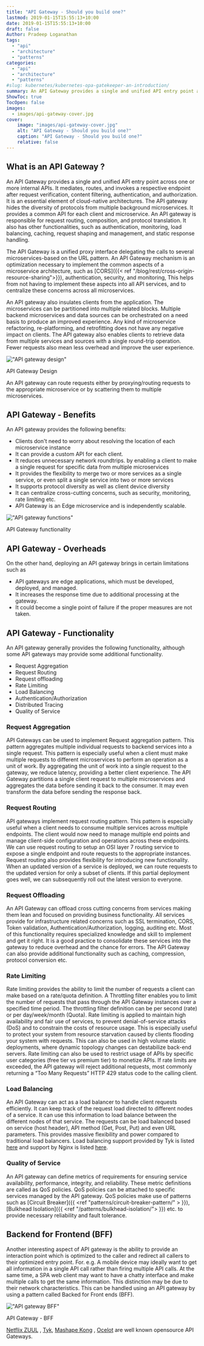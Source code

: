 ```yaml
---
title: "API Gateway - Should you build one?"
lastmod: 2019-01-15T15:55:13+10:00
date: 2019-01-15T15:55:13+10:00
draft: false
Author: Pradeep Loganathan
tags: 
  - "api"
  - "architecture"
  - "patterns"
categories:
  - "api"
  - "architecture"
  - "patterns"
#slug: kubernetes/kubernetes-opa-gatekeeper-an-introduction/
summary: An API Gateway provides a single and unified API entry point across one or more internal APIs. It mediates, routes, and invokes a respective endpoint after request verification, content filtering, authentication, and authorization.
ShowToc: true
TocOpen: false
images:
  - images/api-gateway-cover.jpg
cover:
    image: "images/api-gateway-cover.jpg"
    alt: "API Gateway - Should you build one?"
    caption: "API Gateway - Should you build one?"
    relative: false 
---
```


## What is an API Gateway ?

An API Gateway provides a single and unified API entry point across one or more internal APIs. It mediates, routes, and invokes a respective endpoint after request verification, content filtering, authentication, and authorization. It is an essential element of cloud-native architectures. The API gateway hides the diversity of protocols from multiple background microservices. It provides a common API for each client and microservice. An API gateway is responsible for request routing, composition, and protocol translation. It also has other functionalities, such as authentication, monitoring, load balancing, caching, request shaping and management, and static response handling.

The API Gateway is a unified proxy interface delegating the calls to several microservices-based on the URL pattern. An API Gateway mechanism is an optimization necessary to implement the common aspects of a microservice architecture, such as [CORS]({{< ref "/blog/rest/cross-origin-resource-sharing">}}), authentication, security, and monitoring, This helps from not having to implement these aspects into all API services, and to centralize these concerns across all microservices.

An API gateway also insulates clients from the application. The microservices can be partitioned into multiple related blocks. Multiple backend microservices and data sources can be orchestrated on a need basis to produce an improved experience. Any kind of microservice refactoring, re-platforming, and retrofitting does not have any negative impact on clients. The API gateway also enables clients to retrieve data from multiple services and sources with a single round-trip operation. Fewer requests also mean less overhead and improve the user experience.

!["API gateway design"](images/API-gateway-design.png)

API Gateway Design

An API gateway can route requests either by proxying/routing requests to the appropriate microservice or by scattering them to multiple microservices.

## API Gateway - Benefits

An API gateway provides the following benefits:

- Clients don't need to worry about resolving the location of each microservice instance
- It can provide a custom API for each client.
- It reduces unnecessary network roundtrips. by enabling a client to make a single request for specific data from multiple microservices
- It provides the flexibility to merge two or more services as a single service, or even split a single service into two or more services
- It supports protocol diversity as well as client device diversity
- It can centralize cross-cutting concerns, such as security, monitoring, rate limiting etc.
- API Gateway is an Edge microservice and is independently scalable.

!["API gateway functions"](images/API-gateway-Functions.png)

API Gateway functionality

## API Gateway - Overheads

On the other hand, deploying an API gateway brings in certain limitations such as

- API gateways are edge applications, which must be developed, deployed, and managed.
- It increases the response time due to additional processing at the gateway.
- It could become a single point of failure if the proper measures are not taken.

## API Gateway - Functionality

An API gateway generally provides the following functionality, although some API gateways may provide some additional functionality.

- Request Aggregation
- Request Routing
- Request offloading
- Rate Limiting
- Load Balancing
- Authentication/Authorization
- Distributed Tracing
- Quality of Service

### Request Aggregation

API Gateways can be used to implement Request aggregation pattern. This pattern aggregates multiple individual requests to backend services into a single request. This pattern is especially useful when a client must make multiple requests to different microservices to perform an operation as a unit of work. By aggregating the unit of work into a single request to the gateway, we reduce latency, providing a better client experience. The API Gateway partitions a single client request to multiple microservices and aggregates the data before sending it back to the consumer. It may even transform the data before sending the response back.

### Request Routing

API gateways implement request routing pattern. This pattern is especially useful when a client needs to consume multiple services across multiple endpoints. The client would now need to manage multiple end points and manage client-side configuration and operations across these endpoints. We can use request routing to setup an OSI layer 7 routing service to expose a single endpoint and route requests to the appropriate instances. Request routing also provides flexibility for introducing new functionality. When an updated version of a service is deployed, we can route requests to the updated version for only a subset of clients. If this partial deployment goes well, we can subsequently roll out the latest version to everyone.

### Request Offloading

An API Gateway can offload cross cutting concerns from services making them lean and focused on providing business functionality. All services provide for infrastructure related concerns such as SSL termination, CORS, Token validation, Authentication/Authorization, logging, auditing etc. Most of this functionality requires specialized knowledge and skill to implement and get it right. It is a good practice to consolidate these services into the gateway to reduce overhead and the chance for errors. The API Gateway can also provide additional functionality such as caching, compression, protocol conversion etc.

### Rate Limiting

Rate limiting provides the ability to limit the number of requests a client can make based on a rate/quota definition. A Throttling filter enables you to limit the number of requests that pass through the API Gateway instances over a specified time period. The throttling filter definition can be per second (rate) or per day/week/month (Quota). Rate limiting is applied to maintain high availability and fair use of services, to prevent denial-of-service attacks (DoS) and to constrain the costs of resource usage. This is especially useful to protect your system from resource starvation caused by clients flooding your system with requests. This can also be used in high volume elastic deployments, where dynamic topology changes can destabilize back-end servers. Rate limiting can also be used to restrict usage of APIs by specific user categories (free tier vs premium tier) to monetize APIs. If rate limits are exceeded, the API gateway will reject additional requests, most commonly returning a “Too Many Requests” HTTP 429 status code to the calling client.

### Load Balancing

An API Gateway can act as a load balancer to handle client requests efficiently. It can keep track of the request load directed to different nodes of a service. It can use this information to load balance between the different nodes of that service. The requests can be load balanced based on service (host header), API method (Get, Post, Put) and even URL parameters. This provides massive flexibility and power compared to traditional load balancers. Load balancing support provided by Tyk is listed [here](https://tyk.io/docs/planning-for-production/ensure-high-availability/load-balancing/) and support by Nginx is listed [here](https://www.nginx.com/blog/consolidating-your-api-gateway-and-load-balancer-with-nginx/).

### Quality of Service

An API gateway can define metrics of requirements for ensuring service availability, performance, integrity, and reliability. These metric definitions are called as QoS policies. QoS policies can be attached to specific services managed by the API gateway. QoS policies make use of patterns such as [Circuit Breaker]({{ <ref "patterns/circuit-breaker-pattern/" > }}), [Bulkhead Isolation]({{ <ref "/patterns/bulkhead-isolation/"> }}) etc. to provide necessary reliability and fault tolerance.

## Backend for Frontend (BFF)

Another interesting aspect of API gateway is the ability to provide an interaction point which is optimized to the caller and redirect all callers to their optimized entry point. For. e.g. A mobile device may ideally want to get all information in a single API call rather than firing multiple API calls. At the same time, a SPA web client may want to have a chatty interface and make multiple calls to get the same information. This distinction may be due to their network characteristics. This can be handled using an API gateway by using a pattern called Backed for Front ends (BFF).

!["API gateway BFF"](images/API-Gateway-BFF.jpg)

API Gateway - BFF

[Netflix ZUUL](https://github.com/Netflix/zuul) , [Tyk](https://tyk.io/api-gateway/open-source/), [Mashape Kong](https://github.com/Kong/kong) , [Ocelot](https://github.com/ThreeMammals/Ocelot) are well known opensource API Gateways.
